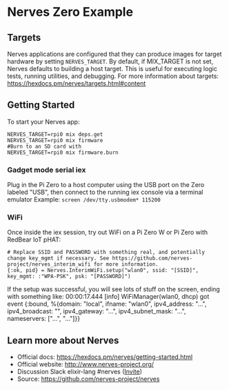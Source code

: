 # Nerves Zero Example

## Targets
Nerves applications are configured that they can produce images for target
hardware by setting `NERVES_TARGET`. By default, if MIX_TARGET is not set, Nerves
defaults to building a host target. This is useful for executing logic tests,
running utilities, and debugging. For more information about targets:
https://hexdocs.pm/nerves/targets.html#content

## Getting Started    

To start your Nerves app:

```
NERVES_TARGET=rpi0 mix deps.get
NERVES_TARGET=rpi0 mix firmware
#Burn to an SD card with 
NERVES_TARGET=rpi0 mix firmware.burn
```

### Gadget mode serial iex

Plug in the Pi Zero to a host computer using the USB port on the Zero labeled "USB", then connect to the running iex console via a terminal emulator
Example: `screen /dev/tty.usbmodem* 115200`

### WiFi

Once inside the iex session, try out WiFi on a Pi Zero W or Pi Zero with RedBear IoT pHAT:
```
# Replace SSID and PASSWORD with something real, and potentially change key_mgmt if necessary. See https://github.com/nerves-project/nerves_interim_wifi for more information. 
{:ok, pid} = Nerves.InterimWiFi.setup("wlan0", ssid: "[SSID]", key_mgmt: :"WPA-PSK", psk: "[PASSWORD]")
```

If the setup was successful, you will see lots of stuff on the screen, ending with something like: 
    00:00:17.444 [info]  WiFiManager(wlan0, dhcp) got event {:bound, %{domain: "local", ifname: "wlan0", ipv4_address: "...", ipv4_broadcast: "", ipv4_gateway: "...", ipv4_subnet_mask: "...", nameservers: ["...", "..."]}}

## Learn more about Nerves

  * Official docs: https://hexdocs.pm/nerves/getting-started.html
  * Official website: http://www.nerves-project.org/
  * Discussion Slack elixir-lang #nerves ([Invite](https://elixir-slackin.herokuapp.com/))
  * Source: https://github.com/nerves-project/nerves
